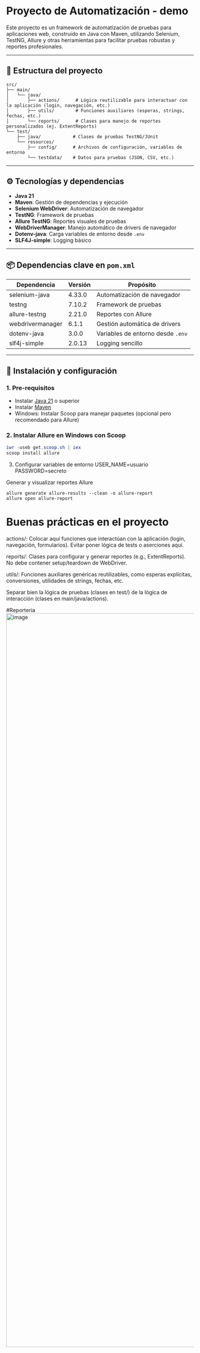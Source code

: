 # Proyecto de Automatización - demo

Este proyecto es un framework de automatización de pruebas para aplicaciones web, construido en Java con Maven, utilizando Selenium, TestNG, Allure y otras herramientas para facilitar pruebas robustas y reportes profesionales.

---

## 📁 Estructura del proyecto

```plaintext
src/
├── main/
│   └── java/
│       ├── actions/      # Lógica reutilizable para interactuar con la aplicación (login, navegación, etc.)
│       ├── utils/        # Funciones auxiliares (esperas, strings, fechas, etc.)
│       └── reports/      # Clases para manejo de reportes personalizados (ej. ExtentReports)
└── test/
    ├── java/            # Clases de pruebas TestNG/JUnit
    └── resources/
        ├── config/      # Archivos de configuración, variables de entorno
        └── testdata/    # Datos para pruebas (JSON, CSV, etc.)

```
---

## ⚙️ Tecnologías y dependencias

- **Java 21**  
- **Maven**: Gestión de dependencias y ejecución  
- **Selenium WebDriver**: Automatización de navegador  
- **TestNG**: Framework de pruebas  
- **Allure TestNG**: Reportes visuales de pruebas  
- **WebDriverManager**: Manejo automático de drivers de navegador  
- **Dotenv-java**: Carga variables de entorno desde `.env`  
- **SLF4J-simple**: Logging básico  

---

## 📦 Dependencias clave en `pom.xml`

| Dependencia                | Versión  | Propósito                              |
|---------------------------|----------|--------------------------------------|
| selenium-java             | 4.33.0   | Automatización de navegador           |
| testng                    | 7.10.2   | Framework de pruebas                   |
| allure-testng             | 2.21.0   | Reportes con Allure                    |
| webdrivermanager          | 6.1.1    | Gestión automática de drivers          |
| dotenv-java               | 3.0.0    | Variables de entorno desde `.env`      |
| slf4j-simple              | 2.0.13   | Logging sencillo                      |

---

## 🚀 Instalación y configuración

### 1. Pre-requisitos

- Instalar [Java 21](https://www.oracle.com/java/technologies/javase/jdk21-archive-downloads.html) o superior  
- Instalar [Maven](https://maven.apache.org/install.html)  
- Windows: Instalar Scoop para manejar paquetes (opcional pero recomendado para Allure)

### 2. Instalar Allure en Windows con Scoop

```powershell
iwr -useb get.scoop.sh | iex
scoop install allure
```

3. Configurar variables de entorno
USER_NAME=usuario
PASSWORD=secreto

Generar y visualizar reportes Allure
```
allure generate allure-results --clean -o allure-report
allure open allure-report
```

# Buenas prácticas en el proyecto
actions/: Colocar aquí funciones que interactúan con la aplicación (login, navegación, formularios). Evitar poner lógica de tests o aserciones aquí.

reports/: Clases para configurar y generar reportes (e.g., ExtentReports). No debe contener setup/teardown de WebDriver.

utils/: Funciones auxiliares genéricas reutilizables, como esperas explícitas, conversiones, utilidades de strings, fechas, etc.

Separar bien la lógica de pruebas (clases en test/) de la lógica de interacción (clases en main/java/actions).

#Reporteria
<img width="3832" height="1970" alt="image" src="https://github.com/user-attachments/assets/9b33e2db-0de5-4cbb-a1db-9ce79fc8f8c1" />
